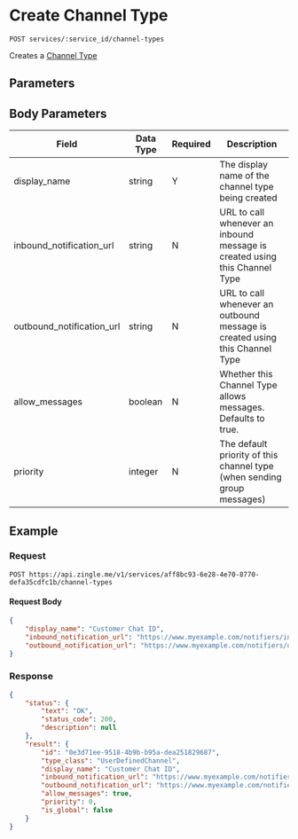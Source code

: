 # Create Channel Type

    POST services/:service_id/channel-types
    
Creates a [Channel Type]

## Parameters
## Body Parameters
Field | Data Type | Required | Description
--- | --- | --- | ---
display_name | string | Y | The display name of the channel type being created
inbound_notification_url | string | N | URL to call whenever an inbound message is created using this Channel Type
outbound_notification_url | string | N | URL to call whenever an outbound message is created using this Channel Type
allow_messages | boolean | N | Whether this Channel Type allows messages. Defaults to true.
priority | integer | N | The default priority of this channel type (when sending group messages)

## Example
### Request

    POST https://api.zingle.me/v1/services/aff8bc93-6e28-4e70-8770-defa35cdfc1b/channel-types

#### Request Body
```json 
{
    "display_name": "Customer Chat ID",
    "inbound_notification_url": "https://www.myexample.com/notifiers/inbound-chat",
    "outbound_notification_url": "https://www.myexample.com/notifiers/outbound-chat"     
}   
```

### Response
``` json
{
    "status": {
        "text": "OK",
        "status_code": 200,
        "description": null
    },
    "result": {
        "id": "0e3d71ee-9518-4b9b-b95a-dea251829687",
        "type_class": "UserDefinedChannel",
        "display_name": "Customer Chat ID",
        "inbound_notification_url": "https://www.myexample.com/notifiers/inbound-chat",
        "outbound_notification_url": "https://www.myexample.com/notifiers/outbound-chat",
        "allow_messages": true,
        "priority": 0,
        "is_global": false
    }   
}
```

[Overview - Request Modifiers]: /README.md#request-modifiers
[Channel Type]: README.md
